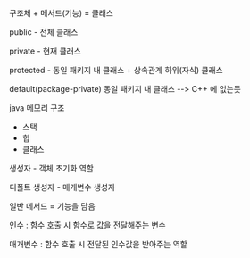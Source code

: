 구조체 + 메서드(기능) = 클래스

public - 전체 클래스

private - 현재 클래스

protected - 동일 패키지 내 클래스 + 상속관계 하위(자식) 클래스


default(package-private) 		동일 패키지 내 클래스    --> C++ 에 없는듯

java 메모리 구조
- 스택
- 힙
- 클래스

생성자 - 객체 초기화 역할

디폴트 생성자 - 매개변수 생성자

일반 메서드 = 기능을 담음

인수 : 함수 호출 시 함수로 값을 전달해주는 변수

매개변수 : 함수 호출 시 전달된 인수값을 받아주는 역할

